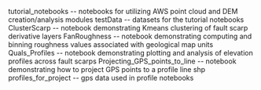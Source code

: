 tutorial_notebooks -- notebooks for utilizing AWS point cloud and DEM creation/analysis modules
testData -- datasets for the tutorial notebooks
ClusterScarp -- notebook demonstrating Kmeans clustering of fault scarp derivative layers
FanRoughness -- notebook demonstrating computing and binning roughness values associated with geological map units
Quals_Profiles -- notebook demonstrating plotting and analysis of elevation profiles across fault scarps
Projecting_GPS_points_to_line -- notebook demonstrating how to project GPS points to a profile line shp
profiles_for_project -- gps data used in profile notebooks
